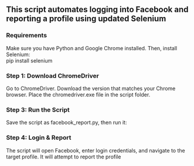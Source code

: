 <h2> This script automates logging into Facebook and reporting a profile using updated  Selenium </h2>
<h3>Requirements</h3> 
Make sure you have Python and Google Chrome installed. Then, install Selenium:<br>
pip install selenium


<h3>Step 1: Download ChromeDriver</h3>
Go to ChromeDriver.
Download the version that matches your Chrome browser.
Place the chromedriver.exe file in the script folder.
<h3>Step 3: Run the Script</h3> 
Save the script as facebook_report.py, then run it:


<h3>Step 4: Login & Report </h3> 
The script will open Facebook, enter login credentials, and navigate to the target profile.
It will attempt to report the profile
